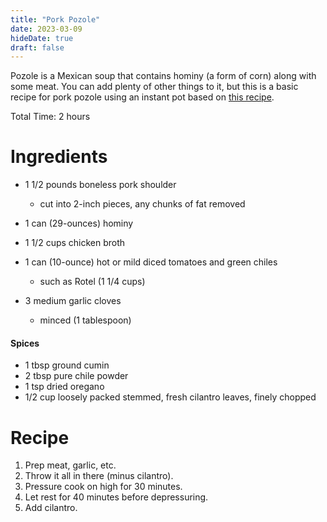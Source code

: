 ```yaml
---
title: "Pork Pozole"
date: 2023-03-09
hideDate: true
draft: false
---
```


Pozole is a Mexican soup that contains hominy (a form of corn) along with some meat. You can add plenty of other things to it, but this is a basic recipe for pork pozole using an instant pot based on [this recipe](https://recipes.instantpot.com/recipe/no-brainer-pork-pozole/).

Total Time: 2 hours

# Ingredients

- 1 1/2 pounds boneless pork shoulder 
  - cut into 2-inch pieces, any chunks of fat removed

- 1 can (29-ounces) hominy
- 1 1/2 cups chicken broth
- 1 can (10-ounce) hot or mild diced tomatoes and green chiles 
  - such as Rotel (1 1/4 cups)

- 3 medium garlic cloves 
  - minced (1 tablespoon)


#### Spices 

- 1 tbsp ground cumin
- 2 tbsp pure chile powder
- 1 tsp dried oregano
- 1/2 cup loosely packed stemmed, fresh cilantro leaves, finely chopped



# Recipe

1. Prep meat, garlic, etc.
2. Throw it all in there (minus cilantro).
3. Pressure cook on high for 30 minutes.
4. Let rest for 40 minutes before depressuring.
5. Add cilantro.